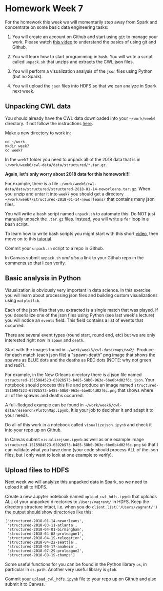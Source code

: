 # Homework Week 7

For the homework this week we will momentarily step away from Spark and
concentrate on some basic data engineering tasks:

1. You will create an account on Github and start using `git` to manage
your work.  Please watch [this video](../0604git/README.md) to understand
the basics of using git and Github.

2. You will learn how to start programming in `bash`.  You will write
a script called `unpack.sh` that unzips and extracts the CWL json files.

3. You will perform a visualization analysis of the `json` files using Python (but no Spark).

4. You will upload the `json` files into HDFS so that we can analyze in Spark next week.


## Unpacking CWL data

You should already have the CWL data downloaded into your `~/work/week6` directory.
If not follow the instructions [here](../0602jsontutorial/README.md).

Make a new directory to work in:
```
cd ~/work
mkdir week7
cd week7
```
In the `week7` folder you need to unpack all of the 2018 data that is in
`~/work/week6/cwl-data/data/structured/*.tar.gz`.

**Again, let's only worry about 2018 data for this homework!!!**

For example, there is a file
`~/work/week6/cwl-data/data/structured/structured-2018-01-14-neworleans.tar.gz`.
When you unzip and untar it into `week7` you should get a directory  
`~/work/week7/structured-2018-01-14-neworleans/` that contains many json files.

You will write a bash script named `unpack.sh` to automate this.  Do NOT just manually unpack 
the `.tar.gz` files.  Instead, you will write a `for` loop in a bash script.

To learn how to write bash scripts you might start with this short [video](https://www.youtube.com/watch?v=F-gskSl4pwQ),
then move on to this [tutorial](https://ryanstutorials.net/bash-scripting-tutorial/).

Commit your `unpack.sh` script to a repo in Github.

In Canvas submit `unpack.sh` *and also* a link to your Github repo in the comments so that I can verify.


## Basic analysis in Python

Visualization is obviously very important in data science.  In this exercise you will learn
about processing json files and building custom visualizations
using `matplotlib`.

Each of the json files that you extracted is a single match that was played.
If you deserialize one of the json files using Python
(see last week's lecture) you will notice an `events` field.  This field contains a list
of events that occurred.

There are several event types (round start, round end, etc) but we are only
interested right now in `spawn` and `death`.

Start with the images found in `~/work/week6/cwl-data/maps/ww2/`.  Produce for each match
(each json file) a "spawn-death" 
png image that shows the spawns as BLUE dots and the deaths as RED dots (NOTE: why not green and red?).

For example, in the New Orleans directory there is a json file named
`structured-1515984523-6592b573-b485-58b0-963e-6be0b4d02f6c.json`.  Your notebook should process this file
and produce an image named `structured-1515984523-6592b573-b485-58b0-963e-6be0b4d02f6c.png`
that shows where all of the spawns and deaths occurred.

A full-fledged example can be found in `~/work/week6/cwl-data/research/PlotOnMap.ipynb`.  It is
your job to decipher it and adapt it to your needs.

Do all of this work in a notebook called `visualizejson.ipynb` and check it into your repo up
on Github.

In Canvas submit `visualizejson.ipynb` as well as one example image 
`structured-1515984523-6592b573-b485-58b0-963e-6be0b4d02f6c.png`
so that I can validate what you have done (your code should process ALL of the json files, but I
only want to look at one example to verify).


## Upload files to HDFS

Next week we will analyize this unpacked data in Spark, so we need to upload it
all to HDFS.  

Create a new Jupyter notebook named `upload_cwl_hdfs.ipynb` that uploads ALL
of your unpacked directories to `/Users/vagrant/` in HDFS.  Keep the directory
structure intact, i.e. when you do `client.list('/Users/vagrant/')` the output
should show directories like this:
```
['structured-2018-01-14-neworleans',
 'structured-2018-03-11-atlanta',
 'structured-2018-04-01-birmingham',
 'structured-2018-04-08-proleague1',
 'structured-2018-04-19-relegation',
 'structured-2018-04-22-seattle',
 'structured-2018-06-17-anaheim',
 'structured-2018-07-29-proleague2',
 'structured-2018-08-19-champs']
```
Some useful functions for you can be found in the Python library `os`, in particular
in `os.path`.  Another very useful library is `glob`.

Commit your `upload_cwl_hdfs.ipynb` file to your repo up on Github and also submit it to Canvas.
